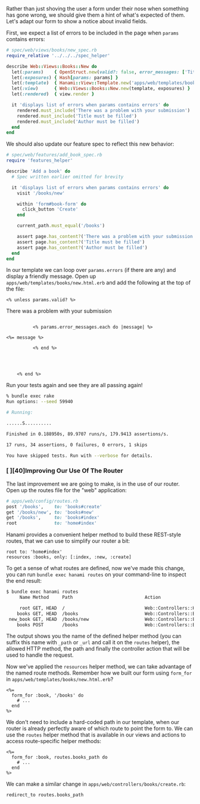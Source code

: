 Rather than just shoving the user a form under their nose when something has gone wrong, we should give them a hint of what's expected of them. Let's adapt our form to show a notice about invalid fields.

First, we expect a list of errors to be included in the page when `params` contains errors:
    
```rb    
# spec/web/views/books/new_spec.rb
require_relative '../../../spec_helper'

describe Web::Views::Books::New do
  let(:params)    { OpenStruct.new(valid?: false, error_messages: ['Title must be filled', 'Author must be filled']) }
  let(:exposures) { Hash[params: params] }
  let(:template)  { Hanami::View::Template.new('apps/web/templates/books/new.html.erb') }
  let(:view)      { Web::Views::Books::New.new(template, exposures) }
  let(:rendered)  { view.render }

  it 'displays list of errors when params contains errors' do
    rendered.must_include('There was a problem with your submission')
    rendered.must_include('Title must be filled')
    rendered.must_include('Author must be filled')
  end
end
```    

We should also update our feature spec to reflect this new behavior:
    
```rb    
# spec/web/features/add_book_spec.rb
require 'features_helper'

describe 'Add a book' do
  # Spec written earlier omitted for brevity

  it 'displays list of errors when params contains errors' do
    visit '/books/new'

    within 'form#book-form' do
      click_button 'Create'
    end

    current_path.must_equal('/books')

    assert page.has_content?('There was a problem with your submission')
    assert page.has_content?('Title must be filled')
    assert page.has_content?('Author must be filled')
  end
end
```    

In our template we can loop over `params.errors` (if there are any) and display a friendly message. Open up `apps/web/templates/books/new.html.erb` and add the following at the top of the file:
    
```    
<% unless params.valid? %>
```     

        
There was a problem with your submission

```        

          <% params.error_messages.each do |message| %>
            
<%= message %>

          <% end %>
        

      

    <% end %>
```    

Run your tests again and see they are all passing again!
    
```sh    
% bundle exec rake
Run options: --seed 59940

# Running:

......S..........

Finished in 0.188950s, 89.9707 runs/s, 179.9413 assertions/s.

17 runs, 34 assertions, 0 failures, 0 errors, 1 skips

You have skipped tests. Run with --verbose for details.
```    

### [ ][40]Improving Our Use Of The Router

The last improvement we are going to make, is in the use of our router. Open up the routes file for the "web" application:
    
```rb    
# apps/web/config/routes.rb
post '/books',    to: 'books#create'
get '/books/new', to: 'books#new'
get '/books',     to: 'books#index'
root              to: 'home#index'
```    

Hanami provides a convenient helper method to build these REST-style routes, that we can use to simplify our router a bit:
    
```    
root to: 'home#index'
resources :books, only: [:index, :new, :create]
```    

To get a sense of what routes are defined, now we've made this change, you can run `bundle exec hanami routes` on your command-line to inspect the end result:
    
```sh    
$ bundle exec hanami routes
     Name Method     Path                           Action

     root GET, HEAD  /                              Web::Controllers::Home::Index
    books GET, HEAD  /books                         Web::Controllers::Books::Index
 new_book GET, HEAD  /books/new                     Web::Controllers::Books::New
    books POST       /books                         Web::Controllers::Books::Create
```    

The output shows you the name of the defined helper method (you can suffix this name with `_path` or `_url` and call it on the `routes` helper), the allowed HTTP method, the path and finally the controller action that will be used to handle the request.

Now we've applied the `resources` helper method, we can take advantage of the named route methods. Remember how we built our form using `form_for` in `apps/web/templates/books/new.html.erb`?
    
```    
<%=
  form_for :book, '/books' do
    # ...
  end
%>
```    

We don't need to include a hard-coded path in our template, when our router is already perfectly aware of which route to point the form to. We can use the `routes` helper method that is available in our views and actions to access route-specific helper methods:
    
```    
<%=
  form_for :book, routes.books_path do
    # ...
  end
%>
```    

We can make a similar change in `apps/web/controllers/books/create.rb`:
    
```    
redirect_to routes.books_path
```
